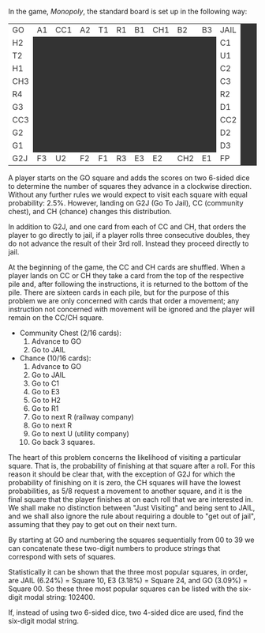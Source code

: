 <p>In the game, <i>Monopoly</i>, the standard board is set up in the following way:</p>
<div style="text-align:center;">
<table cellspacing="1" cellpadding="5" border="0" style="background-color:#333333;color:#333;" align="center"><tr><td style="background-color:#ffffff;">GO</td>
<td style="background-color:#ffffff;">A1</td>
<td style="background-color:#ffffff;">CC1</td>
<td style="background-color:#ffffff;">A2</td>
<td style="background-color:#ffffff;">T1</td>
<td style="background-color:#ffffff;">R1</td>
<td style="background-color:#ffffff;">B1</td>
<td style="background-color:#ffffff;">CH1</td>
<td style="background-color:#ffffff;">B2</td>
<td style="background-color:#ffffff;">B3</td>
<td style="background-color:#ffffff;">JAIL</td>
</tr><tr><td style="background-color:#ffffff;">H2</td>
<td colspan="9"> </td>
<td style="background-color:#ffffff;">C1</td>
</tr><tr><td style="background-color:#ffffff;">T2</td>
<td colspan="9"> </td>
<td style="background-color:#ffffff;">U1</td>
</tr><tr><td style="background-color:#ffffff;">H1</td>
<td colspan="9"> </td>
<td style="background-color:#ffffff;">C2</td>
</tr><tr><td style="background-color:#ffffff;">CH3</td>
<td colspan="9"> </td>
<td style="background-color:#ffffff;">C3</td>
</tr><tr><td style="background-color:#ffffff;">R4</td>
<td colspan="9"> </td>
<td style="background-color:#ffffff;">R2</td>
</tr><tr><td style="background-color:#ffffff;">G3</td>
<td colspan="9"> </td>
<td style="background-color:#ffffff;">D1</td>
</tr><tr><td style="background-color:#ffffff;">CC3</td>
<td colspan="9"> </td>
<td style="background-color:#ffffff;">CC2</td>
</tr><tr><td style="background-color:#ffffff;">G2</td>
<td colspan="9"> </td>
<td style="background-color:#ffffff;">D2</td>
</tr><tr><td style="background-color:#ffffff;">G1</td>
<td colspan="9"> </td>
<td style="background-color:#ffffff;">D3</td>
</tr><tr><td style="background-color:#ffffff;">G2J</td>
<td style="background-color:#ffffff;">F3</td>
<td style="background-color:#ffffff;">U2</td>
<td style="background-color:#ffffff;">F2</td>
<td style="background-color:#ffffff;">F1</td>
<td style="background-color:#ffffff;">R3</td>
<td style="background-color:#ffffff;">E3</td>
<td style="background-color:#ffffff;">E2</td>
<td style="background-color:#ffffff;">CH2</td>
<td style="background-color:#ffffff;">E1</td>
<td style="background-color:#ffffff;">FP</td>
</tr></table></div>
<p>A player starts on the GO square and adds the scores on two 6-sided dice to determine the number of squares they advance in a clockwise direction. Without any further rules we would expect to visit each square with equal probability: 2.5%. However, landing on G2J (Go To Jail), CC (community chest), and CH (chance) changes this distribution.</p>
<p>In addition to G2J, and one card from each of CC and CH, that orders the player to go directly to jail, if a player rolls three consecutive doubles, they do not advance the result of their 3rd roll. Instead they proceed directly to jail.</p>
<p>At the beginning of the game, the CC and CH cards are shuffled. When a player lands on CC or CH they take a card from the top of the respective pile and, after following the instructions, it is returned to the bottom of the pile. There are sixteen cards in each pile, but for the purpose of this problem we are only concerned with cards that order a movement; any instruction not concerned with movement will be ignored and the player will remain on the CC/CH square.</p>
<ul><li>Community Chest (2/16 cards):
<ol><li>Advance to GO</li>
<li>Go to JAIL</li>
</ol></li>
<li>Chance (10/16 cards):
<ol><li>Advance to GO</li>
<li>Go to JAIL</li>
<li>Go to C1</li>
<li>Go to E3</li>
<li>Go to H2</li>
<li>Go to R1</li>
<li>Go to next R (railway company)</li>
<li>Go to next R</li>
<li>Go to next U (utility company)</li>
<li>Go back 3 squares.</li>
</ol></li>
</ul><p>The heart of this problem concerns the likelihood of visiting a particular square. That is, the probability of finishing at that square after a roll. For this reason it should be clear that, with the exception of G2J for which the probability of finishing on it is zero, the CH squares will have the lowest probabilities, as 5/8 request a movement to another square, and it is the final square that the player finishes at on each roll that we are interested in. We shall make no distinction between "Just Visiting" and being sent to JAIL, and we shall also ignore the rule about requiring a double to "get out of jail", assuming that they pay to get out on their next turn.</p>
<p>By starting at GO and numbering the squares sequentially from 00 to 39 we can concatenate these two-digit numbers to produce strings that correspond with sets of squares.</p>
<p>Statistically it can be shown that the three most popular squares, in order, are JAIL (6.24%) = Square 10, E3 (3.18%) = Square 24, and GO (3.09%) = Square 00. So these three most popular squares can be listed with the six-digit modal string: 102400.</p>
<p>If, instead of using two 6-sided dice, two 4-sided dice are used, find the six-digit modal string.</p>

